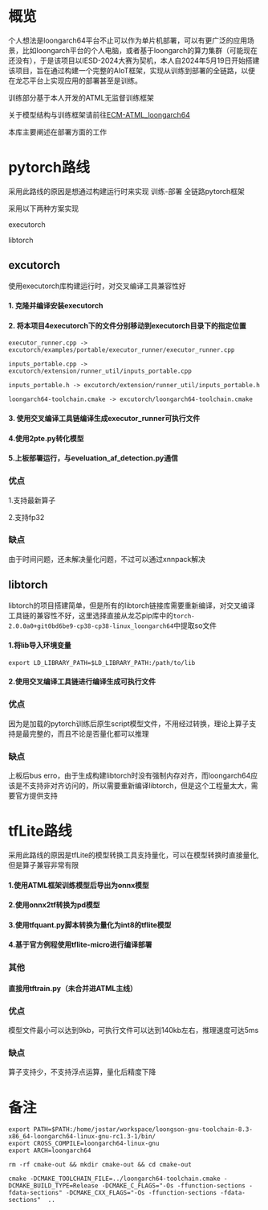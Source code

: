 # 概览

个人想法是loongarch64平台不止可以作为单片机部署，可以有更广泛的应用场景，比如loongarch平台的个人电脑，或者基于loongarch的算力集群（可能现在还没有），于是该项目以IESD-2024大赛为契机，本人自2024年5月19日开始搭建该项目，旨在通过构建一个完整的AIoT框架，实现从训练到部署的全链路，以便在龙芯平台上实现应用的部署甚至是训练。

训练部分基于本人开发的ATML无监督训练框架

关于模型结构与训练框架请前往[ECM-ATML_loongarch64](https://github.com/JokerJostar/ECM-ATML_loongarch64)

本库主要阐述在部署方面的工作


# pytorch路线

采用此路线的原因是想通过构建运行时来实现  训练-部署 全链路pytorch框架


采用以下两种方案实现

executorch

libtorch

## excutorch

使用executorch库构建运行时，对交叉编译工具兼容性好

#### 1. 克隆并编译安装executorch

#### 2. 将本项目4executorch下的文件分别移动到executorch目录下的指定位置

``executor_runner.cpp -> excutorch/examples/portable/executor_runner/executor_runner.cpp``

``inputs_portable.cpp -> excutorch/extension/runner_util/inputs_portable.cpp``

``inputs_portable.h -> excutorch/extension/runner_util/inputs_portable.h``

``loongarch64-toolchain.cmake -> excutorch/loongarch64-toolchain.cmake``

#### 3. 使用交叉编译工具链编译生成executor_runner可执行文件


#### 4.使用2pte.py转化模型

#### 5.上板部署运行，与eveluation_af_detection.py通信

### 优点

1.支持最新算子

2.支持fp32

### 缺点

由于时间问题，还未解决量化问题，不过可以通过xnnpack解决


## libtorch

libtorch的项目搭建简单，但是所有的libtorch链接库需要重新编译，对交叉编译工具链的兼容性不好，这里选择直接从龙芯pip库中的```torch-2.0.0a0+git0bd6be9-cp38-cp38-linux_loongarch64```中提取so文件

#### 1.将lib导入环境变量

```export LD_LIBRARY_PATH=$LD_LIBRARY_PATH:/path/to/lib```

#### 2.使用交叉编译工具链进行编译生成可执行文件

### 优点

因为是加载的pytorch训练后原生script模型文件，不用经过转换，理论上算子支持是最完整的，而且不论是否量化都可以推理

### 缺点

上板后bus erro，由于生成构建libtorch时没有强制内存对齐，而loongarch64应该是不支持非对齐访问的，所以需要重新编译libtorch，但是这个工程量太大，需要官方提供支持


# tfLite路线

采用此路线的原因是tfLite的模型转换工具支持量化，可以在模型转换时直接量化,但是算子兼容非常有限

#### 1.使用ATML框架训练模型后导出为onnx模型

#### 2.使用onnx2tf转换为pd模型

#### 3.使用tfquant.py脚本转换为量化为int8的tflite模型

#### 4.基于官方例程使用tflite-micro进行编译部署


### 其他

#### 直接用tftrain.py（未合并进ATML主线）

### 优点

模型文件最小可以达到9kb，可执行文件可以达到140kb左右，推理速度可达5ms

### 缺点

算子支持少，不支持浮点运算，量化后精度下降



















































































# 备注

```
export PATH=$PATH:/home/jostar/workspace/loongson-gnu-toolchain-8.3-x86_64-loongarch64-linux-gnu-rc1.3-1/bin/
export CROSS_COMPILE=loongarch64-linux-gnu
export ARCH=loongarch64
```
```
rm -rf cmake-out && mkdir cmake-out && cd cmake-out
```


```
cmake -DCMAKE_TOOLCHAIN_FILE=../loongarch64-toolchain.cmake -DCMAKE_BUILD_TYPE=Release -DCMAKE_C_FLAGS="-Os -ffunction-sections -fdata-sections" -DCMAKE_CXX_FLAGS="-Os -ffunction-sections -fdata-sections"  ..
```
